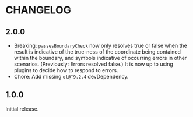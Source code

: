 # CHANGELOG

## 2.0.0

- Breaking: `passesBoundaryCheck` now only resolves true or false when the result is indicative of the true-ness of the coordinate being contained within the boundary, and symbols indicative of occurring errors in other scenarios. (Previously: Errors resolved false.) It is now up to using plugins to decide how to respond to errors.
- Chore: Add missing `ol@^9.2.4` devDependency.

## 1.0.0

Initial release.
